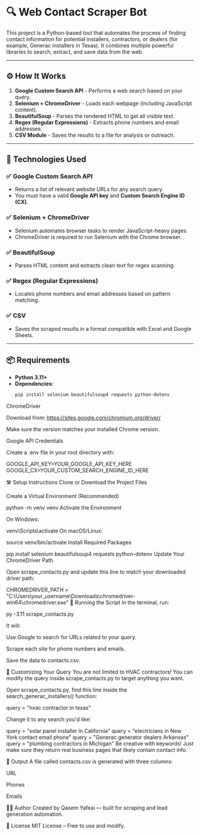 # 🔍 Web Contact Scraper Bot

This project is a Python-based tool that automates the process of finding contact information for potential installers, contractors, or dealers (for example, Generac installers in Texas). It combines multiple powerful libraries to search, extract, and save data from the web.

---

## ⚙️ How It Works

1. **Google Custom Search API** - Performs a web search based on your query.
2. **Selenium + ChromeDriver** - Loads each webpage (including JavaScript content).
3. **BeautifulSoup** - Parses the rendered HTML to get all visible text.
4. **Regex (Regular Expressions)** - Extracts phone numbers and email addresses.
5. **CSV Module** - Saves the results to a file for analysis or outreach.

---

## 🧩 Technologies Used

### ✅ Google Custom Search API
- Returns a list of relevant website URLs for any search query.
- You must have a valid **Google API key** and **Custom Search Engine ID (CX)**.

### ✅ Selenium + ChromeDriver
- Selenium automates browser tasks to render JavaScript-heavy pages.
- ChromeDriver is required to run Selenium with the Chrome browser.

### ✅ BeautifulSoup
- Parses HTML content and extracts clean text for regex scanning.

### ✅ Regex (Regular Expressions)
- Locates phone numbers and email addresses based on pattern matching.

### ✅ CSV
- Saves the scraped results in a format compatible with Excel and Google Sheets.

---

## 📦 Requirements

- **Python 3.11+**
- **Dependencies:**
  ```bash
  pip install selenium beautifulsoup4 requests python-dotenv

ChromeDriver

Download from: https://sites.google.com/chromium.org/driver/

Make sure the version matches your installed Chrome version.

Google API Credentials

Create a .env file in your root directory with:

GOOGLE_API_KEY=YOUR_GOOGLE_API_KEY_HERE
GOOGLE_CX=YOUR_CUSTOM_SEARCH_ENGINE_ID_HERE

🛠️ Setup Instructions
Clone or Download the Project Files

Create a Virtual Environment (Recommended)

python -m venv venv
Activate the Environment

On Windows:

venv\Scripts\activate
On macOS/Linux:

source venv/bin/activate
Install Required Packages


pip install selenium beautifulsoup4 requests python-dotenv
Update Your ChromeDriver Path

Open scrape_contacts.py and update this line to match your downloaded driver path:


CHROMEDRIVER_PATH = "C:\\Users\\your_username\\Downloads\\chromedriver-win64\\chromedriver.exe"
🏃 Running the Script
In the terminal, run:

py -3.11 scrape_contacts.py

It will:

Use Google to search for URLs related to your query.

Scrape each site for phone numbers and emails.

Save the data to contacts.csv.

🔄 Customizing Your Query
You are not limited to HVAC contractors! You can modify the query inside scrape_contacts.py to target anything you want.

Open scrape_contacts.py, find this line inside the search_generac_installers() function:

query = "hvac contractor in texas"

Change it to any search you'd like:

query = "solar panel installer in California"
query = "electricians in New York contact email phone"
query = "Generac generator dealers Arkansas"
query = "plumbing contractors in Michigan"
Be creative with keywords! Just make sure they return real business pages that likely contain contact info.

📄 Output
A file called contacts.csv is generated with three columns:

URL

Phones

Emails

👨‍💻 Author
Created by Qasem Yafeai — built for scraping and lead generation automation.

📜 License
MIT License – Free to use and modify.
